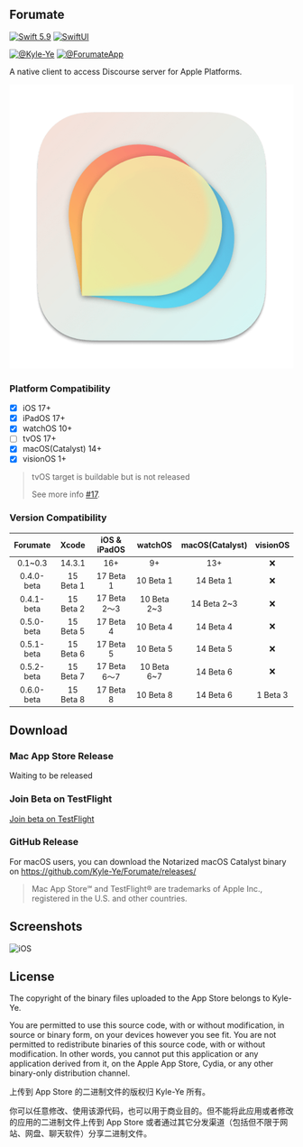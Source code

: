 ## Forumate

[![Swift 5.9](https://img.shields.io/badge/Swift-5.9-ED523F.svg?style=flat)](https://swift.org/)
[![SwiftUI](https://img.shields.io/badge/SwiftUI-✓-orange)](https://developer.apple.com/xcode/swiftui/)

[![@Kyle-Ye](https://img.shields.io/badge/contact-%40Kyle--Ye-yellow.svg?style=flat)](https://twitter.com/KyleSwifter)
[![@ForumateApp](https://img.shields.io/badge/contact-%40ForumateApp-yellow.svg?style=flat)](https://twitter.com/ForumateApp)

A native client to access Discourse server for Apple Platforms.

![Forumate](Forumate/Other/Assets.xcassets/AppIcon.appiconset/AppIcon-macOS-512.png)

### Platform Compatibility

- [x] iOS 17+
- [x] iPadOS 17+
- [x] watchOS 10+
- [ ] tvOS 17+
- [x] macOS(Catalyst) 14+
- [x] visionOS 1+

> tvOS target is buildable but is not released
>  
> See more info [#17](https://github.com/Kyle-Ye/Forumate/issues/17).

### Version Compatibility

|  Forumate  |   Xcode   | iOS & iPadOS |   watchOS   | macOS(Catalyst) | visionOS |
| :--------: | :-------: | :----------: | :---------: | :-------------: | :------: |
|  0.1~0.3   |  14.3.1   |     16+      |     9+      |       13+       |    ❌     |
| 0.4.0-beta | 15 Beta 1 |  17 Beta 1   |  10 Beta 1  |    14 Beta 1    |    ❌     |
| 0.4.1-beta | 15 Beta 2 | 17 Beta 2～3 | 10 Beta 2~3 |   14 Beta 2~3   |    ❌     |
| 0.5.0-beta | 15 Beta 5 |  17 Beta 4   |  10 Beta 4  |    14 Beta 4    |    ❌     |
| 0.5.1-beta | 15 Beta 6 |  17 Beta 5   |  10 Beta 5  |    14 Beta 5    |    ❌     |
| 0.5.2-beta | 15 Beta 7 | 17 Beta 6～7 | 10 Beta 6~7 |    14 Beta 6    |    ❌     |
| 0.6.0-beta | 15 Beta 8 |  17 Beta 8   |  10 Beta 8  |    14 Beta 6    | 1 Beta 3 |

## Download

### Mac App Store Release

Waiting to be released

### Join Beta on TestFlight

[Join beta on TestFlight](https://testflight.apple.com/join/4kpEtmsk)

### GitHub Release

For macOS users, you can download the Notarized macOS Catalyst binary on https://github.com/Kyle-Ye/Forumate/releases/

> Mac App Store℠ and TestFlight® are trademarks of Apple Inc., registered in the U.S. and other countries.

## Screenshots

![iOS](Resources/iOS.png)

## License

The copyright of the binary files uploaded to the App Store belongs to Kyle-Ye.

You are permitted to use this source code, with or without modification, in source or binary form, on your devices however you see fit. You are not permitted to redistribute binaries of this source code, with or without modification. In other words, you cannot put this application or any application derived from it, on the Apple App Store, Cydia, or any other binary-only distribution channel.

上传到 App Store 的二进制文件的版权归 Kyle-Ye 所有。

你可以任意修改、使用该源代码，也可以用于商业目的。但不能将此应用或者修改的应用的二进制文件上传到 App Store 或者通过其它分发渠道（包括但不限于网站、网盘、聊天软件）分享二进制文件。
